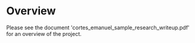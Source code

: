 # Overview
Please see the document 'cortes_emanuel_sample_research_writeup.pdf' for an overview of the project.
